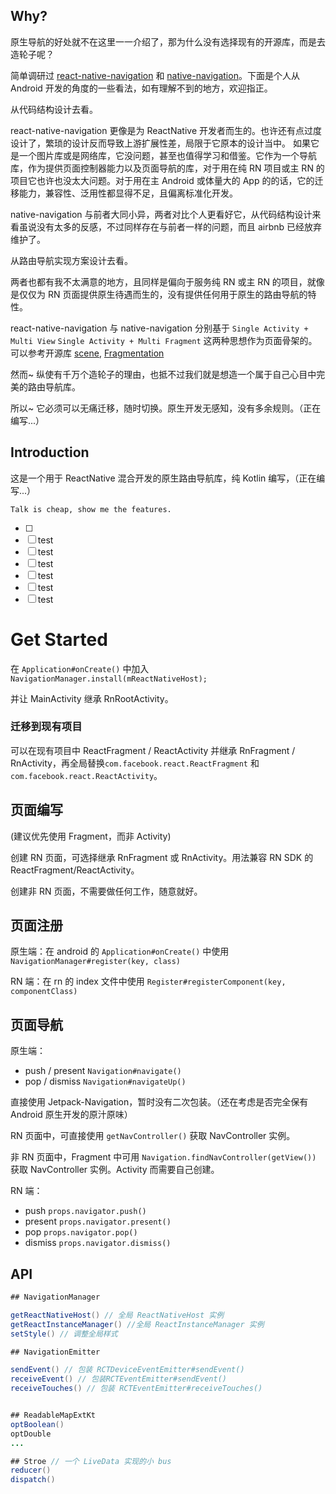 ## Why?

原生导航的好处就不在这里一一介绍了，那为什么没有选择现有的开源库，而是去造轮子呢？

简单调研过 [react-native-navigation][react-native-navigation] 和 [native-navigation][native-navigation]。下面是个人从 Android
开发的角度的一些看法，如有理解不到的地方，欢迎指正。

从代码结构设计去看。

react-native-navigation 更像是为 ReactNative 开发者而生的。也许还有点过度设计了，繁琐的设计反而导致上游扩展性差，局限于它原本的设计当中。
如果它是一个图片库或是网络库，它没问题，甚至也值得学习和借鉴。它作为一个导航库，作为提供页面控制器能力以及页面导航的库，对于用在纯 RN 项目或主 RN 的项目它也许也没太大问题。对于用在主 Android 或体量大的 App
的的话，它的迁移能力，兼容性、泛用性都显得不足，且偏离标准化开发。

native-navigation 与前者大同小异，两者对比个人更看好它，从代码结构设计来看虽说没有太多的反感，不过同样存在与前者一样的问题，而且 airbnb 已经放弃维护了。

从路由导航实现方案设计去看。

两者也都有我不太满意的地方，且同样是偏向于服务纯 RN 或主 RN 的项目，就像是仅仅为 RN 页面提供原生待遇而生的，没有提供任何用于原生的路由导航的特性。

react-native-navigation 与 native-navigation 分别基于 `Single Activity + Multi View` `Single Activity + Multi Fragment`
这两种思想作为页面骨架的。可以参考开源库 [scene][scene], [Fragmentation][Fragmentation]

然而~ 纵使有千万个造轮子的理由，也抵不过我们就是想造一个属于自己心目中完美的路由导航库。

所以~ 它必须可以无痛迁移，随时切换。原生开发无感知，没有多余规则。（正在编写...）

## Introduction

这是一个用于 ReactNative 混合开发的原生路由导航库，纯 Kotlin 编写，（正在编写...）

`Talk is cheap, show me the features.`

- [ ] 
- [ ] test
- [ ] test
- [ ] test
- [ ] test
- [ ] test
- [ ] test

# Get Started

在 `Application#onCreate()` 中加入 `NavigationManager.install(mReactNativeHost);`

并让 MainActivity 继承 RnRootActivity。

### 迁移到现有项目

可以在现有项目中 ReactFragment / ReactActivity 并继承 RnFragment / RnActivity，再全局替换`com.facebook.react.ReactFragment`
和 `com.facebook.react.ReactActivity`。

## 页面编写

(建议优先使用 Fragment，而非 Activity)

创建 RN 页面，可选择继承 RnFragment 或 RnActivity。用法兼容 RN SDK 的 ReactFragment/ReactActivity。

创建非 RN 页面，不需要做任何工作，随意就好。

## 页面注册

原生端：在 android 的 `Application#onCreate()` 中使用 `NavigationManager#register(key, class)`

RN 端：在 rn 的 index 文件中使用 `Register#registerComponent(key, componentClass)`

## 页面导航

原生端：

- push / present `Navigation#navigate()`
- pop / dismiss `Navigation#navigateUp()`

直接使用 Jetpack-Navigation，暂时没有二次包装。（还在考虑是否完全保有 Android 原生开发的原汁原味）

RN 页面中，可直接使用 `getNavController()` 获取 NavController 实例。

非 RN 页面中，Fragment 中可用 `Navigation.findNavController(getView())` 获取 NavController 实例。Activity 而需要自己创建。

RN 端：

- push `props.navigator.push()`
- present `props.navigator.present()`
- pop `props.navigator.pop()`
- dismiss `props.navigator.dismiss()`

## API

```java
## NavigationManager

getReactNativeHost() // 全局 ReactNativeHost 实例
getReactInstanceManager() //全局 ReactInstanceManager 实例
setStyle() // 调整全局样式

## NavigationEmitter

sendEvent() // 包装 RCTDeviceEventEmitter#sendEvent()
receiveEvent() // 包装RCTEventEmitter#sendEvent()
receiveTouches() // 包装 RCTEventEmitter#receiveTouches()


## ReadableMapExtKt
optBoolean()
optDouble
...

## Stroe // 一个 LiveData 实现的小 bus
reducer()
dispatch()

```

[react-native-navigation]:https://github.com/wix/react-native-navigation

[native-navigation]:https://github.com/airbnb/native-navigation

[scene]:https://github.com/bytedance/scene

[Fragmentation]:https://github.com/YoKeyword/Fragmentation
